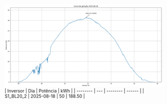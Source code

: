 ![My Image](18_08_2025-S1_BL20_2.png)
| Inversor | Dia | Potência | kWh    |
| -------- | --- | -------- | ------ |
| S1_BL20_2       | 2025-08-18  | 50       | 188.50 |